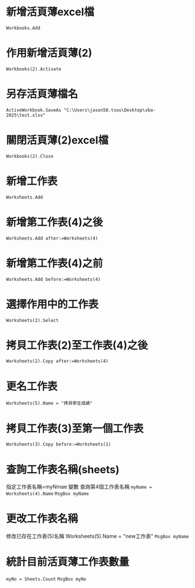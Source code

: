 
# 新增活頁薄excel檔
`Workbooks.Add`

# 作用新增活頁薄(2)
`Workbooks(2).Activate`


# 另存活頁薄檔名
`ActiveWorkbook.SaveAs "C:\Users\jason58.tsou\Desktop\vba-2025\test.xlsx"`


# 關閉活頁薄(2)excel檔
`Workbooks(2).Close`


# 新增工作表
`Worksheets.Add`


# 新增第工作表(4)之後
`Worksheets.Add after:=Worksheets(4)`


# 新增第工作表(4)之前
`Worksheets.Add before:=Worksheets(4)`

# 選擇作用中的工作表
`Worksheets(2).Select`

# 拷貝工作表(2)至工作表(4)之後
`Worksheets(2).Copy after:=Worksheets(4)`



# 更名工作表
`Worksheets(5).Name = "拷貝學生成績"`

# 拷貝工作表(3)至第一個工作表
`Worksheets(3).Copy before:=Worksheets(1)`


# 查詢工作表名稱(sheets)
指定工作表名稱=myNmae 變數
查詢第4個工作表名稱
`myName = Worksheets(4).Name`
`MsgBox myName`

# 更改工作表名稱
修改已存在工作表(5)名稱
Worksheets(5).Name = "new工作表"
`MsgBox myName`


# 統計目前活頁薄工作表數量
`myNo = Sheets.Count`
`MsgBox myNo`